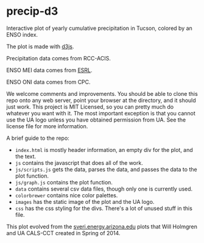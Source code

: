 # precip-d3
Interactive plot of yearly cumulative precipitation in Tucson, colored by an ENSO index.

The plot is made with [d3js](http://d3js.org).

Precipitation data comes from RCC-ACIS.

ENSO MEI data comes from [ESRL](http://www.esrl.noaa.gov/psd/enso/mei/table.html).

ENSO ONI data comes from CPC.

We welcome comments and improvements.
You should be able to clone this repo onto any web server, point your browser at the directory, and it should just work.
This project is MIT Licensed, so you can pretty much do whatever you want with it.
The most important exception is that you cannot use the UA logo unless you have obtained permission from UA.
See the license file for more information.

A brief guide to the repo:

* ``index.html`` is mostly header information, an empty div for the plot, and the text.
* ``js`` contains the javascript that does all of the work.
* ``js/scripts.js`` gets the data, parses the data, and passes the data to the plot function.
* ``js/graph.js`` contains the plot function.
* ``data`` contains several csv data files, though only one is currently used.
* ``colorbrewer`` contains nice color palettes.
* ``images`` has the static image of the plot and the UA logo.
* ``css`` has the css styling for the divs. There's a lot of unused stuff in this file.

This plot evolved from the [sveri.energy.arizona.edu](https://sveri.energy.arizona.edu) plots that Will Holmgren and UA CALS-CCT created in Spring of 2014.
